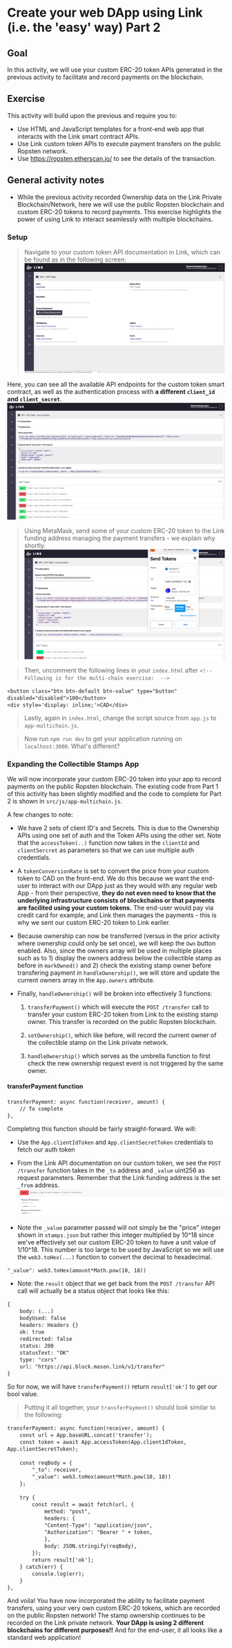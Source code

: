 # Create your web DApp using Link (i.e. the 'easy' way) Part 2
## Goal
In this activity, we will use your custom ERC-20 token APIs generated in the previous activity to facilitate and record payments on the blockchain.

## Exercise
This activity will build upon the previous and require you to:
* Use HTML and JavaScript templates for a front-end web app that interacts with the Link smart contract APIs.
* Use Link custom token APIs to execute payment transfers on the public Ropsten network.
* Use https://ropsten.etherscan.io/ to see the details of the transaction.

## General activity notes
* While the previous activity recorded Ownership data on the Link Private Blockchain/Network, here we will use the public Ropsten blockchain and custom ERC-20 tokens to record payments. This exercise highlights the power of using Link to interact seamlessly with multiple blockchains. 

### Setup
> Navigate to your custom token API documentation in Link, which can be found as in the following screen:
![Token API Documentation](images/token_api_documentation.png)

Here, you can see all the available API endpoints for the custom token smart contract, as well as the authentication process with **a different `client_id` and `client_secret`**. 
![Link Token API](images/link_token_api.png)

> Using MetaMask, send some of your custom ERC-20 token to the Link funding address managing the payment transfers - we explain why shortly.
![MetaMask custom token transfer](images/metamask_custom_token_transfer.png)

> Then, uncomment the following lines in your `index.html` after `<!-- Following is for the multi-chain exercise:  -->`
```
<button class="btn btn-default btn-value" type="button" disabled="disabled">100</button>
<div style='display: inline;'>CAD</div>
```
> Lastly, again in `index.html`, change the script source from `app.js` to `app-multichain.js`. 

> Now run `npm run dev` to get your application running on `localhost:3000`. What's different? 

### Expanding the Collectible Stamps App
We will now incorporate your custom ERC-20 token into your app to record payments on the public Ropsten blockchain. The existing code from Part 1 of this activity has been slightly modified and the code to complete for Part 2 is shown in `src/js/app-multichain.js`. 

A few changes to note:
* We have 2 sets of client ID's and Secrets. This is due to the Ownership APIs using one set of auth and the Token APIs using the other set. Note that the `accessToken(..)` function now takes in the `clientId` and `clientSercret` as parameters so that we can use multiple auth credentials. 
  
* A `tokenConversionRate` is set to convert the price from your custom token to CAD on the front-end. We do this because we want the end-user to interact with our DApp just as they would with any regular web App - from their perspective, **they do not even need to know that the underlying infrastructure consists of blockchains or that payments are facilited using your custom tokens.** The end-user would pay via credit card for example, and Link then manages the payments - this is why we sent our custom ERC-20 token to Link earlier. 

* Because ownership can now be transferred (versus in the prior activity where ownership could only be set once), we will keep the `Own` button enabled. Also, since the owners array will be used in multiple places such as to 1) display the owners address below the collectible stamp as before in `markOwned()` and 2) check the existing stamp owner before transfering payment in `handleOwnership()`, we will store and update the current owners array in the `App.owners` attribute. 

* Finally, `handleOwnership()` will be broken into effectively 3 functions:
  
  1. `transferPayment()` which will execute the `POST /transfer` call to transfer your custom ERC-20 token from Link to the existing stamp owner. This transfer is recorded on the public Ropsten blockchain.
   
  2. `setOwnership()`, which like before, will record the current owner of the collectible stamp on the Link private network. 
   
  3. `handleOwnership()` which serves as the umbrella function to first check the new ownership request event is not triggered by the same owner. 

#### transferPayment function
```
transferPayment: async function(receiver, amount) {
    // To complete
},
```
Completing this function should be fairly straight-forward. We will: 
* Use the `App.clientIdToken` and `App.clientSecretToken` credentials to fetch our auth token
  
* From the Link API documentation on our custom token, we see the `POST /transfer` function takes in the `_to` address and `_value` uint256 as request parameters. Remember that the Link funding address is the set `_from` address. 
![Link Token Transfer](images/link_token_transfer.png)

* Note the `_value` parameter passed will not simply be the "price" integer shown in `stamps.json` but rather this integer multiplied by 10^18 since we've effectively set our custom ERC-20 token to have a unit value of 1/10^18. This number is too large to be used by JavaScript so we will use the `web3.toHex(...)` function to convert the decimal to hexadecimal. 
```
"_value": web3.toHex(amount*Math.pow(10, 18))
```

* Note: the `result` object that we get back from the `POST /transfer` API call will actually be a status object that looks like this:
```
{
    body: (...)
    bodyUsed: false
    headers: Headers {}
    ok: true
    redirected: false
    status: 200
    statusText: "OK"
    type: "cors"
    url: "https://api.block.mason.link/v1/transfer"
}
```

So for now, we will have `transferPayment()` return `result['ok']` to get our bool value.

> Putting it all together, your `transferPayment()` should look similar to the following:
```
transferPayment: async function(receiver, amount) {
    const url = App.baseURL.concat('transfer');
    const token = await App.accessToken(App.clientIdToken, App.clientSecretToken);

    const reqBody = {
        "_to": receiver,
        "_value": web3.toHex(amount*Math.pow(10, 18))
    };

    try {
        const result = await fetch(url, {
            method: "post",
            headers: { 
            "Content-Type": "application/json",
            "Authorization": "Bearer " + token,
            },
            body: JSON.stringify(reqBody),
        });
        return result['ok'];
    } catch(err) {
        console.log(err);
    }
},
```
And voila! You have now incorporated the ability to facilitate payment transfers, using your very own custom ERC-20 tokens, which are recorded on the public Ropsten network! The stamp ownership continues to be recorded on the Link private network. **Your DApp is using 2 different blockchains for different purposes!!** And for the end-user, it all looks like a standard web application!


